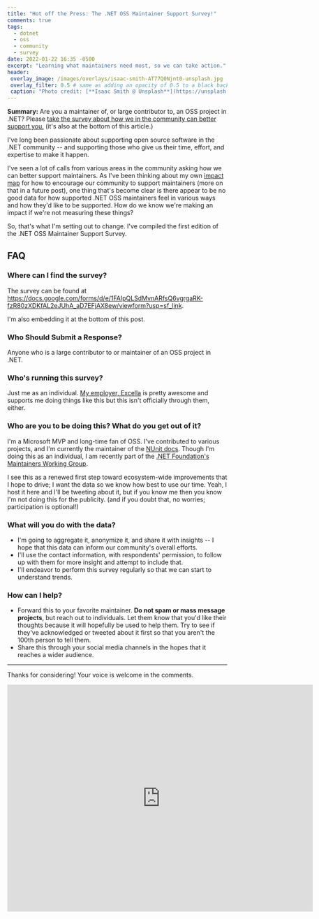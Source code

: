 ```yaml
---
title: "Hot off the Press: The .NET OSS Maintainer Support Survey!"
comments: true
tags:
  - dotnet
  - oss
  - community
  - survey
date: 2022-01-22 16:35 -0500
excerpt: "Learning what maintainers need most, so we can take action."
header:
 overlay_image: /images/overlays/isaac-smith-AT77Q0Njnt0-unsplash.jpg
 overlay_filter: 0.5 # same as adding an opacity of 0.5 to a black background
 caption: "Photo credit: [**Isaac Smith @ Unsplash**](https://unsplash.com/@isaacmsmith?utm_source=unsplash&utm_medium=referral&utm_content=creditCopyText)"
---
```

**Summary:** Are you a maintainer of, or large contributor to, an OSS project in .NET? Please [take the survey about how we in the community can better support you.](https://docs.google.com/forms/d/e/1FAIpQLSdMvnARfsQ6vgrgaRK-fzR80zXDKfAL2eJUhA_aD7EFjAX8ew/viewform?usp=sf_link) (it's also at the bottom of this article.)

I've long been passionate about supporting open source software in the .NET community -- and supporting those who give us their time, effort, and expertise to make it happen.

I've seen a lot of calls from various areas in the community asking how we can better support maintainers. As I've been thinking about my own [impact map](https://impactmapping.org) for how to encourage our community to support maintainers (more on that in a future post), one thing that's become clear is there appear to be no good data for how supported .NET OSS maintainers feel in various ways and how they'd like to be supported. How do we know we're making an impact if we're not measuring these things?

So, that's what I'm setting out to change. I've compiled the first edition of the .NET OSS Maintainer Support Survey.

## FAQ

### Where can I find the survey?

The survey can be found at <https://docs.google.com/forms/d/e/1FAIpQLSdMvnARfsQ6vgrgaRK-fzR80zXDKfAL2eJUhA_aD7EFjAX8ew/viewform?usp=sf_link>.

I'm also embedding it at the bottom of this post.

### Who Should Submit a Response?

Anyone who is a large contributor to or maintainer of an OSS project in .NET.

### Who's running this survey?

Just me as an individual. [My employer, Excella](https://excella.com) is pretty awesome and supports me doing things like this but this isn't officially through them, either.

### Who are you to be doing this? What do you get out of it?

I'm a Microsoft MVP and long-time fan of OSS. I've contributed to various projects, and I'm currently the maintainer of the [NUnit docs](https://docs.nunit.org). Though I'm doing this as an individual, I am recently part of the [.NET Foundation's Maintainers Working Group](https://github.com/dotnet-foundation/wg-maintainers).

I see this as a renewed first step toward ecosystem-wide improvements that I hope to drive; I want the data so we know how best to use our time. Yeah, I host it here and I'll be tweeting about it, but if you know me then you know I'm not doing this for the publicity. (and if you doubt that, no worries; participation is optional!)

### What will you do with the data?

* I'm going to aggregate it, anonymize it, and share it with insights -- I hope that this data can inform our community's overall efforts.
* I'll use the contact information, with respondents' permission, to follow up with them for more insight and attempt to include that.
* I'll endeavor to perform this survey regularly so that we can start to understand trends.

### How can I help?

* Forward this to your favorite maintainer. **Do not spam or mass message projects**, but reach out to individuals. Let them know that you'd like their thoughts because it will hopefully be used to help them. Try to see if they've acknowledged or tweeted about it first so that you aren't the 100th person to tell them.
* Share this through your social media channels in the hopes that it reaches a wider audience.

___

Thanks for considering! Your voice is welcome in the comments.

<iframe src="https://docs.google.com/forms/d/e/1FAIpQLSdMvnARfsQ6vgrgaRK-fzR80zXDKfAL2eJUhA_aD7EFjAX8ew/viewform?embedded=true" width="700" height="520" frameborder="0" marginheight="0" marginwidth="0">Loading…</iframe>
